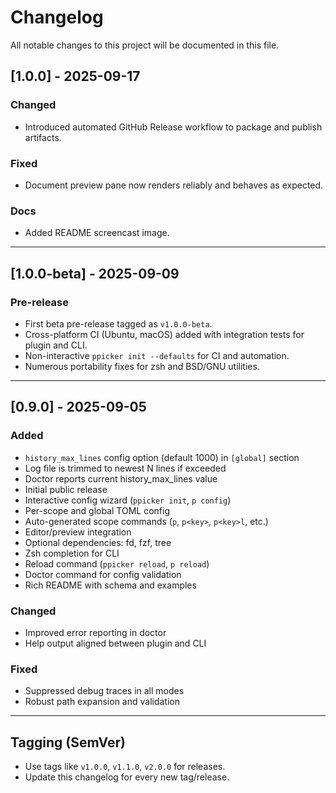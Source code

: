 # Changelog

All notable changes to this project will be documented in this file.

## [1.0.0] - 2025-09-17

### Changed

- Introduced automated GitHub Release workflow to package and publish artifacts.

### Fixed

- Document preview pane now renders reliably and behaves as expected.

### Docs

- Added README screencast image.

---

## [1.0.0-beta] - 2025-09-09

### Pre-release

- First beta pre-release tagged as `v1.0.0-beta`.
- Cross-platform CI (Ubuntu, macOS) added with integration tests for plugin and CLI.
- Non-interactive `ppicker init --defaults` for CI and automation.
- Numerous portability fixes for zsh and BSD/GNU utilities.

---

## [0.9.0] - 2025-09-05

### Added

- `history_max_lines` config option (default 1000) in `[global]` section
- Log file is trimmed to newest N lines if exceeded
- Doctor reports current history_max_lines value
- Initial public release
- Interactive config wizard (`ppicker init`, `p config`)
- Per-scope and global TOML config
- Auto-generated scope commands (`p`, `p<key>`, `p<key>l`, etc.)
- Editor/preview integration
- Optional dependencies: fd, fzf, tree
- Zsh completion for CLI
- Reload command (`ppicker reload`, `p reload`)
- Doctor command for config validation
- Rich README with schema and examples

### Changed

- Improved error reporting in doctor
- Help output aligned between plugin and CLI

### Fixed

- Suppressed debug traces in all modes
- Robust path expansion and validation

---

## Tagging (SemVer)

- Use tags like `v1.0.0`, `v1.1.0`, `v2.0.0` for releases.
- Update this changelog for every new tag/release.
